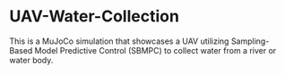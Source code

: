 # UAV-Water-Collection
This is a MuJoCo simulation that showcases a UAV utilizing Sampling-Based Model Predictive Control (SBMPC) to collect water from a river or water body.
